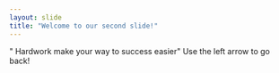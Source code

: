 ```yaml
---
layout: slide
title: "Welcome to our second slide!"
---
```

" Hardwork make your way to success easier"
Use the left arrow to go back!
